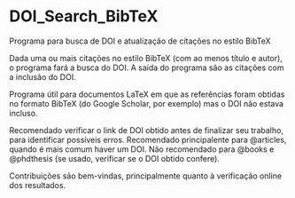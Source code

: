 # DOI_Search_BibTeX
 Programa para busca de DOI e atualização de citações no estilo BibTeX


 Dada uma ou mais citações no estilo BibTeX (com ao menos título e autor), o programa fará a busca do DOI.
 A saída do programa são as citações com a inclusão do DOI.

 Programa útil para documentos LaTeX em que as referências foram obtidas no formato BibTeX (do Google Scholar, por exemplo) mas o DOI não estava incluso.

 Recomendado verificar o link de DOI obtido antes de finalizar seu trabalho, para identificar possíveis erros.
 Recomendado principalente para @articles, quando é mais comum haver um DOI. 
 Não recomendado para @books e @phdthesis (se usado, verificar se o DOI obtido confere).

 Contribuições são bem-vindas, principalmente quanto à verificação online dos resultados. 
